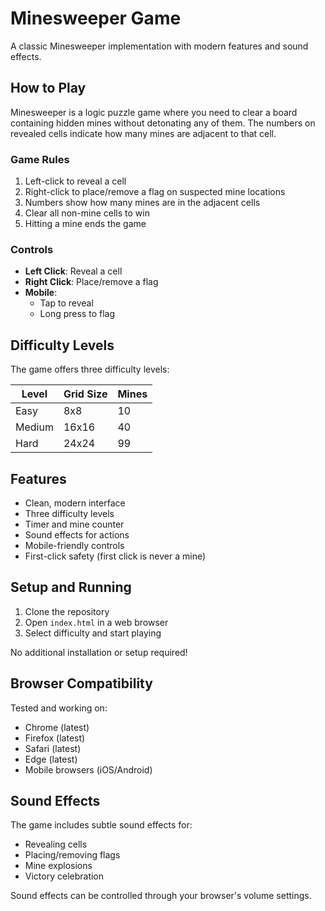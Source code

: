 # Minesweeper Game

A classic Minesweeper implementation with modern features and sound effects.

## How to Play

Minesweeper is a logic puzzle game where you need to clear a board containing hidden mines without detonating any of them. The numbers on revealed cells indicate how many mines are adjacent to that cell.

### Game Rules
1. Left-click to reveal a cell
2. Right-click to place/remove a flag on suspected mine locations
3. Numbers show how many mines are in the adjacent cells
4. Clear all non-mine cells to win
5. Hitting a mine ends the game

### Controls
- **Left Click**: Reveal a cell
- **Right Click**: Place/remove a flag
- **Mobile**: 
  - Tap to reveal
  - Long press to flag

## Difficulty Levels

The game offers three difficulty levels:

| Level  | Grid Size | Mines |
|--------|-----------|-------|
| Easy   | 8x8       | 10    |
| Medium | 16x16     | 40    |
| Hard   | 24x24     | 99    |

## Features
- Clean, modern interface
- Three difficulty levels
- Timer and mine counter
- Sound effects for actions
- Mobile-friendly controls
- First-click safety (first click is never a mine)

## Setup and Running

1. Clone the repository
2. Open `index.html` in a web browser
3. Select difficulty and start playing

No additional installation or setup required!

## Browser Compatibility

Tested and working on:
- Chrome (latest)
- Firefox (latest)
- Safari (latest)
- Edge (latest)
- Mobile browsers (iOS/Android)

## Sound Effects

The game includes subtle sound effects for:
- Revealing cells
- Placing/removing flags
- Mine explosions
- Victory celebration

Sound effects can be controlled through your browser's volume settings.